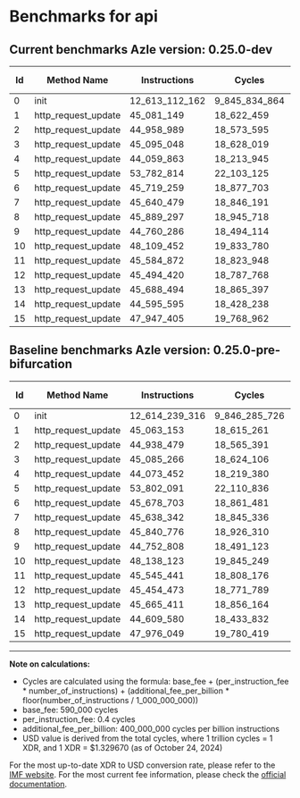 # Benchmarks for api

## Current benchmarks Azle version: 0.25.0-dev

| Id  | Method Name         | Instructions   | Cycles        | USD           | USD/Million Calls | Change                                |
| --- | ------------------- | -------------- | ------------- | ------------- | ----------------- | ------------------------------------- |
| 0   | init                | 12_613_112_162 | 9_845_834_864 | $0.0130917112 | $13_091.71        | <font color="green">-1_127_154</font> |
| 1   | http_request_update | 45_081_149     | 18_622_459    | $0.0000247617 | $24.76            | <font color="red">+17_996</font>      |
| 2   | http_request_update | 44_958_989     | 18_573_595    | $0.0000246968 | $24.69            | <font color="red">+20_510</font>      |
| 3   | http_request_update | 45_095_048     | 18_628_019    | $0.0000247691 | $24.76            | <font color="red">+9_782</font>       |
| 4   | http_request_update | 44_059_863     | 18_213_945    | $0.0000242185 | $24.21            | <font color="green">-13_589</font>    |
| 5   | http_request_update | 53_782_814     | 22_103_125    | $0.0000293899 | $29.38            | <font color="green">-19_277</font>    |
| 6   | http_request_update | 45_719_259     | 18_877_703    | $0.0000251011 | $25.10            | <font color="red">+40_556</font>      |
| 7   | http_request_update | 45_640_479     | 18_846_191    | $0.0000250592 | $25.05            | <font color="red">+2_137</font>       |
| 8   | http_request_update | 45_889_297     | 18_945_718    | $0.0000251916 | $25.19            | <font color="red">+48_521</font>      |
| 9   | http_request_update | 44_760_286     | 18_494_114    | $0.0000245911 | $24.59            | <font color="red">+7_478</font>       |
| 10  | http_request_update | 48_109_452     | 19_833_780    | $0.0000263724 | $26.37            | <font color="green">-28_671</font>    |
| 11  | http_request_update | 45_584_872     | 18_823_948    | $0.0000250296 | $25.02            | <font color="red">+39_431</font>      |
| 12  | http_request_update | 45_494_420     | 18_787_768    | $0.0000249815 | $24.98            | <font color="red">+39_947</font>      |
| 13  | http_request_update | 45_688_494     | 18_865_397    | $0.0000250848 | $25.08            | <font color="red">+23_083</font>      |
| 14  | http_request_update | 44_595_595     | 18_428_238    | $0.0000245035 | $24.50            | <font color="green">-13_985</font>    |
| 15  | http_request_update | 47_947_405     | 19_768_962    | $0.0000262862 | $26.28            | <font color="green">-28_644</font>    |

## Baseline benchmarks Azle version: 0.25.0-pre-bifurcation

| Id  | Method Name         | Instructions   | Cycles        | USD           | USD/Million Calls |
| --- | ------------------- | -------------- | ------------- | ------------- | ----------------- |
| 0   | init                | 12_614_239_316 | 9_846_285_726 | $0.0130923107 | $13_092.31        |
| 1   | http_request_update | 45_063_153     | 18_615_261    | $0.0000247522 | $24.75            |
| 2   | http_request_update | 44_938_479     | 18_565_391    | $0.0000246858 | $24.68            |
| 3   | http_request_update | 45_085_266     | 18_624_106    | $0.0000247639 | $24.76            |
| 4   | http_request_update | 44_073_452     | 18_219_380    | $0.0000242258 | $24.22            |
| 5   | http_request_update | 53_802_091     | 22_110_836    | $0.0000294001 | $29.40            |
| 6   | http_request_update | 45_678_703     | 18_861_481    | $0.0000250795 | $25.07            |
| 7   | http_request_update | 45_638_342     | 18_845_336    | $0.0000250581 | $25.05            |
| 8   | http_request_update | 45_840_776     | 18_926_310    | $0.0000251657 | $25.16            |
| 9   | http_request_update | 44_752_808     | 18_491_123    | $0.0000245871 | $24.58            |
| 10  | http_request_update | 48_138_123     | 19_845_249    | $0.0000263876 | $26.38            |
| 11  | http_request_update | 45_545_441     | 18_808_176    | $0.0000250087 | $25.00            |
| 12  | http_request_update | 45_454_473     | 18_771_789    | $0.0000249603 | $24.96            |
| 13  | http_request_update | 45_665_411     | 18_856_164    | $0.0000250725 | $25.07            |
| 14  | http_request_update | 44_609_580     | 18_433_832    | $0.0000245109 | $24.51            |
| 15  | http_request_update | 47_976_049     | 19_780_419    | $0.0000263014 | $26.30            |

---

**Note on calculations:**

-   Cycles are calculated using the formula: base_fee + (per_instruction_fee \* number_of_instructions) + (additional_fee_per_billion \* floor(number_of_instructions / 1_000_000_000))
-   base_fee: 590_000 cycles
-   per_instruction_fee: 0.4 cycles
-   additional_fee_per_billion: 400_000_000 cycles per billion instructions
-   USD value is derived from the total cycles, where 1 trillion cycles = 1 XDR, and 1 XDR = $1.329670 (as of October 24, 2024)

For the most up-to-date XDR to USD conversion rate, please refer to the [IMF website](https://www.imf.org/external/np/fin/data/rms_sdrv.aspx).
For the most current fee information, please check the [official documentation](https://internetcomputer.org/docs/current/developer-docs/gas-cost#execution).
